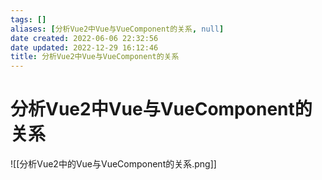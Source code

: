 ```yaml
---
tags: []
aliases: [分析Vue2中Vue与VueComponent的关系, null]
date created: 2022-06-06 22:32:56
date updated: 2022-12-29 16:12:46
title: 分析Vue2中Vue与VueComponent的关系
---
```


# 分析Vue2中Vue与VueComponent的关系

![[分析Vue2中的Vue与VueComponent的关系.png]]
